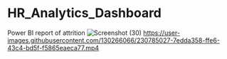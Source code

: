 # HR_Analytics_Dashboard
Power BI report of  attrition 
![Screenshot (30)](https://user-images.githubusercontent.com/130266066/230785137-714072ee-ccb6-40a8-8a43-8dd35c333962.png)
https://user-images.githubusercontent.com/130266066/230785027-7edda358-ffe6-43c4-bd5f-f5865eaeca77.mp4
